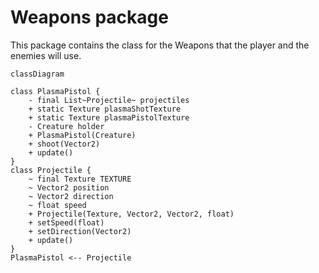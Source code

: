 # Weapons package

This package contains the class for the Weapons that the player and the enemies will use.

```mermaid
classDiagram

class PlasmaPistol {
    - final List~Projectile~ projectiles
    + static Texture plasmaShotTexture
    + static Texture plasmaPistolTexture
    - Creature holder
    + PlasmaPistol(Creature)
    + shoot(Vector2)
    + update()
}
class Projectile {
    ~ final Texture TEXTURE
    ~ Vector2 position
    ~ Vector2 direction
    ~ float speed
    + Projectile(Texture, Vector2, Vector2, float)
    + setSpeed(float)
    + setDirection(Vector2)
    + update()
}
PlasmaPistol <-- Projectile
```